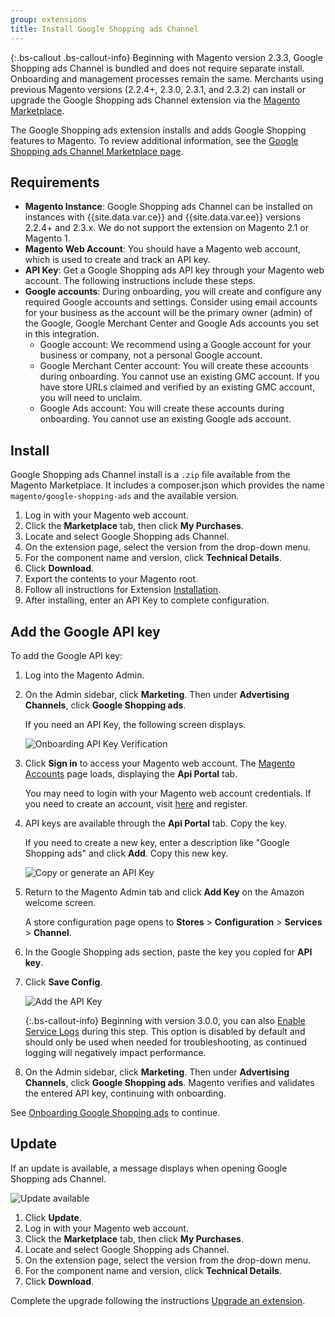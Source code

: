 ```yaml
---
group: extensions
title: Install Google Shopping ads Channel
---
```


{:.bs-callout .bs-callout-info}
Beginning with Magento version 2.3.3, Google Shopping ads Channel is bundled and does not require separate install. Onboarding and management processes remain the same. Merchants using previous Magento versions (2.2.4+, 2.3.0, 2.3.1, and 2.3.2) can install or upgrade the Google Shopping ads Channel extension via the [Magento Marketplace](https://marketplace.magento.com/magento-google-shopping-ads.html).

The Google Shopping ads extension installs and adds Google Shopping features to Magento. To review additional information, see the [Google Shopping ads Channel Marketplace page](http://marketplace.magento.com/magento-google-shopping-ads.html).

## Requirements

- **Magento Instance**: Google Shopping ads Channel can be installed on instances with {{site.data.var.ce}} and {{site.data.var.ee}} versions 2.2.4+ and 2.3.x. We do not support the extension on Magento 2.1 or Magento 1.
- **Magento Web Account**: You should have a Magento web account, which is used to create and track an API key.
- **API Key**: Get a Google Shopping ads API key through your Magento web account. The following instructions include these steps.
- **Google accounts**: During onboarding, you will create and configure any required Google accounts and settings. Consider using email accounts for your business as the account will be the primary owner (admin) of the Google, Google Merchant Center and Google Ads accounts you set in this integration.
  - Google account: We recommend using a Google account for your business or company, not a personal Google account.
  - Google Merchant Center account: You will create these accounts during onboarding. You cannot use an existing GMC account. If you have store URLs claimed and verified by an existing GMC account, you will need to unclaim.
  - Google Ads account: You will create these accounts during onboarding. You cannot use an existing Google ads account.

## Install

Google Shopping ads Channel install is a `.zip` file available from the Magento Marketplace. It includes a composer.json which provides the name `magento/google-shopping-ads` and the available version.

1. Log in with your Magento web account.
1. Click the **Marketplace** tab, then click **My Purchases**.
1. Locate and select Google Shopping ads Channel.
1. On the extension page, select the version from the drop-down menu.
1. For the component name and version, click **Technical Details**.
1. Click **Download**.
1. Export the contents to your Magento root.
1. Follow all instructions for Extension [Installation]({{site.baseurl}}/extensions/install/).
1. After installing, enter an API Key to complete configuration.

## Add the Google API key

To add the Google API key:

1. Log into the Magento Admin.

1. On the Admin sidebar, click **Marketing**. Then under **Advertising Channels**, click **Google Shopping ads**.

    If you need an API Key, the following screen displays.

    ![Onboarding API Key Verification](images/apikey.png)

1. Click **Sign in** to access your Magento web account. The [Magento Accounts](https://account.magento.com/customer/account/login) page loads, displaying the **Api Portal** tab.

    You may need to login with your Magento web account credentials. If you need to create an account, visit [here](https://account.magento.com/customer/account/login) and register.

1. API keys are available through the **Api Portal** tab. Copy the key.

    If you need to create a new key, enter a description like "Google Shopping ads" and click **Add**. Copy this new key.

    ![Copy or generate an API Key](images/config-api-portal.png)

1. Return to the Magento Admin tab and click **Add Key** on the Amazon welcome screen.

    A store configuration page opens to **Stores** > **Configuration** > **Services** > **Channel**.

1. In the Google Shopping ads section, paste the key you copied for **API key**.

1. Click **Save Config**.

    ![Add the API Key](images/config-api-key.png)

    {:.bs-callout-info}
    Beginning with version 3.0.0, you can also [Enable Service Logs](https://docs.magento.com/m2/ce/user_guide/configuration/services/channels.html) during this step. This option is disabled by default and should only be used when needed for troubleshooting, as continued logging will negatively impact performance.

1. On the Admin sidebar, click **Marketing**. Then under **Advertising Channels**, click **Google Shopping ads**. Magento verifies and validates the entered API key, continuing with onboarding.

See [Onboarding Google Shopping ads](https://docs.magento.com/m2/ce/user_guide/sales-channels/google-ads/onboarding-google.html) to continue.

## Update

If an update is available, a message displays when opening Google Shopping ads Channel.

![Update available](images/update.png)

1. Click **Update**.
1. Log in with your Magento web account.
1. Click the **Marketplace** tab, then click **My Purchases**.
1. Locate and select Google Shopping ads Channel.
1. On the extension page, select the version from the drop-down menu.
1. For the component name and version, click **Technical Details**.
1. Click **Download**.

Complete the upgrade following the instructions [Upgrade an extension]({{site.baseurl}}/extensions/install/#upgrade-an-extension).
